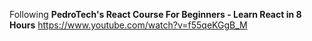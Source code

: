 Following
**PedroTech's React Course For Beginners - Learn React in 8 Hours**
https://www.youtube.com/watch?v=f55qeKGgB_M
